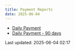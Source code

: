 ```yaml
---
title: Payment Reports
date: 2025-06-04
---
```


* [Daily Payment](/pages/reports/payment/Daily-Payment.html)
* [Daily Payment - 90 days](/pages/reports/payment/Daily-Payment-90-Days.html)

Last updated: 2025-06-04 02:17
